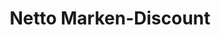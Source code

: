 ---
title: "Netto Marken-Discount"
url: /koeln/netto-marken-discount-neusser-strasse/
shop: Supermarkt
---